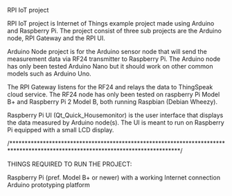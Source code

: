 RPI IoT project

RPI IoT project is Internet of Things example project made using Arduino and Raspberry Pi.
The project consist of three sub projects are the Arduino node, RPI Gateway and the RPI UI.

Arduino Node project is for the Arduino sensor node that will send the measurement data via RF24 transmitter to Raspberry Pi. 
The Arduino node has only been tested Arduino Nano but it should work on other common models such as Arduino Uno.

The RPI Gateway listens for the RF24 and relays the data to ThingSpeak cloud service. The RF24 node has only been tested on
raspberry Pi Model B+ and Raspberry Pi 2 Model B, both running Raspbian (Debian Wheezy).

Raspberry Pi UI (Qt_Quick_Housemonitor) is the user interface that displays the data measured by Arduino node(s). 
The UI is meant to run on Raspberry Pi equipped with a small LCD display.

/********************************************************************************************************************************/

THINGS REQUIRED TO RUN THE PROJECT:

Raspberry Pi (pref. Model B+ or newer) with a working Internet connection
Arduino prototyping platform
